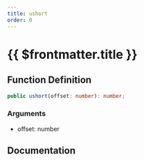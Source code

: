 ```yaml
---
title: ushort
order: 0
---
```


# {{ $frontmatter.title }}

## Function Definition

```ts
public ushort(offset: number): number;
```

### Arguments

* offset: number

## Documentation

<!--@include: ./parts/ushort.md-->
